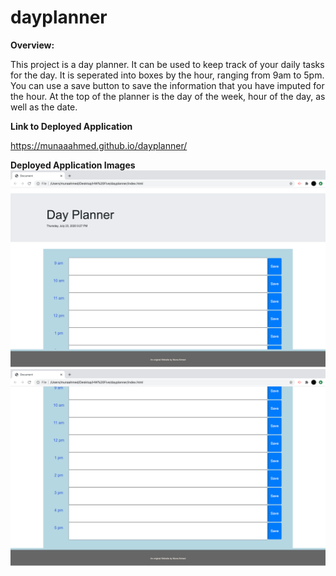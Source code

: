 # dayplanner

**Overview:**

This project is a day planner. It can be used to keep track of your daily tasks for the day. It is seperated into boxes by the hour, ranging from 9am to 5pm. You can use a save button to save the information that you have imputed for the hour. At the top of the planner is the day of the week, hour of the day, as well as the date. 

**Link to Deployed Application**

https://munaaahmed.github.io/dayplanner/

**Deployed Application Images**
![](images/dayplanner1.png)
![](images/dayplanner2.png)